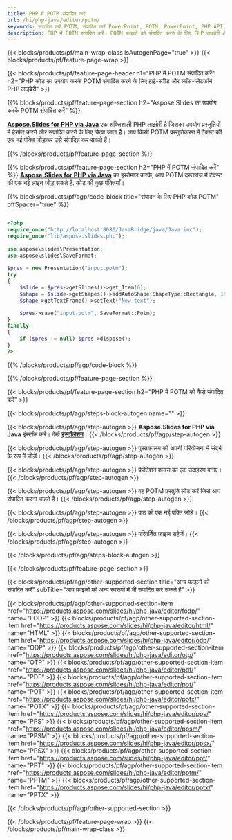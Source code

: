 ```yaml
---
title: PHP में POTM संपादित करें
url: /hi/php-java/editor/potm/
keywords: संपादित करें POTM, संपादित करें PowerPoint, POTM, PowerPoint, PHP API, PHP लाइब्रेरी
description: PHP में POTM संपादित करें। POTM फ़ाइलों को संपादित करने के लिए PHP लाइब्रेरी API का उपयोग करें
---
```


{{< blocks/products/pf/main-wrap-class isAutogenPage="true" >}}
{{< blocks/products/pf/feature-page-wrap >}}

{{< blocks/products/pf/feature-page-header h1="PHP में POTM संपादित करें" h2="PHP कोड का उपयोग करके POTM संपादित करने के लिए हाई-स्पीड और क्रॉस-प्लेटफ़ॉर्म PHP लाइब्रेरी" >}}

{{% blocks/products/pf/feature-page-section h2="Aspose.Slides का उपयोग करके POTM संपादित करें" %}}

[**Aspose.Slides for PHP via Java**](https://products.aspose.com/slides/hi/php-java/) एक शक्तिशाली PHP लाइब्रेरी है जिसका उपयोग प्रस्तुतियों में हेरफेर करने और संपादित करने के लिए किया जाता है। आप किसी POTM प्रस्तुतिकरण में टेक्स्ट की एक नई पंक्ति जोड़कर उसे संपादित कर सकते हैं। 

{{% /blocks/products/pf/feature-page-section %}}

{{% blocks/products/pf/feature-page-section  h2="PHP में POTM संपादित करें" %}}
[**Aspose.Slides for PHP via Java**](https://products.aspose.com/slides/hi/php-java/) का इस्तेमाल करके, आप POTM दस्तावेज़ में टेक्स्ट की एक नई लाइन जोड़ सकते हैं. कोड की कुछ पंक्तियाँ।

{{% blocks/products/pf/agp/code-block title="संपादन के लिए PHP कोड POTM" offSpacer="true" %}}

```php

<?php
require_once("http://localhost:8080/JavaBridge/java/Java.inc");
require_once("lib/aspose.slides.php");
 
use aspose\slides\Presentation;
use aspose\slides\SaveFormat;
 
$pres = new Presentation("input.potm");
try
{
    $slide = $pres->getSlides()->get_Item(0);     
    $shape = $slide->getShapes()->addAutoShape(ShapeType::Rectangle, 10, 10, 100, 50);
    $shape->getTextFrame()->setText("New text");

    $pres->save("input.potm", SaveFormat::Potm);
}
finally
{
    if ($pres != null) $pres->dispose();
}
?>
```
{{% /blocks/products/pf/agp/code-block %}}

{{% /blocks/products/pf/feature-page-section %}}

{{< blocks/products/pf/feature-page-section  h2="PHP में POTM को कैसे संपादित करें" >}}

{{< blocks/products/pf/agp/steps-block-autogen name="" >}}


{{< blocks/products/pf/agp/step-autogen >}}
**Aspose.Slides for PHP via Java** इंस्टॉल करें। देखें [**इंस्टॉलेशन**](https://docs.aspose.com/slides/php-java/installation/)।
{{< /blocks/products/pf/agp/step-autogen >}}

{{< blocks/products/pf/agp/step-autogen >}}
पुस्तकालय को अपनी परियोजना में संदर्भ के रूप में जोड़ें।
{{< /blocks/products/pf/agp/step-autogen >}}

{{< blocks/products/pf/agp/step-autogen >}}
प्रेजेंटेशन क्लास का एक उदाहरण बनाएं।
{{< /blocks/products/pf/agp/step-autogen >}}

{{< blocks/products/pf/agp/step-autogen >}}
वह POTM प्रस्तुति लोड करें जिसे आप संपादित करना चाहते हैं।
{{< /blocks/products/pf/agp/step-autogen >}}

{{< blocks/products/pf/agp/step-autogen >}}
पाठ की एक नई पंक्ति जोड़ें।
{{< /blocks/products/pf/agp/step-autogen >}}

{{< blocks/products/pf/agp/step-autogen >}}
परिवर्तित फ़ाइल सहेजें।
{{< /blocks/products/pf/agp/step-autogen >}}

{{< /blocks/products/pf/agp/steps-block-autogen >}}


{{< /blocks/products/pf/feature-page-section >}}

{{< blocks/products/pf/agp/other-supported-section title="अन्य फाइलों को संपादित करें" subTitle="आप फ़ाइलों को अन्य स्वरूपों में भी संपादित कर सकते हैं" >}}

{{< blocks/products/pf/agp/other-supported-section-item href="https://products.aspose.com/slides/hi/php-java/editor/fodp/" name="FODP" >}}
{{< blocks/products/pf/agp/other-supported-section-item href="https://products.aspose.com/slides/hi/php-java/editor/html/" name="HTML" >}}
{{< blocks/products/pf/agp/other-supported-section-item href="https://products.aspose.com/slides/hi/php-java/editor/odp/" name="ODP" >}}
{{< blocks/products/pf/agp/other-supported-section-item href="https://products.aspose.com/slides/hi/php-java/editor/otp/" name="OTP" >}}
{{< blocks/products/pf/agp/other-supported-section-item href="https://products.aspose.com/slides/hi/php-java/editor/pdf/" name="PDF" >}}
{{< blocks/products/pf/agp/other-supported-section-item href="https://products.aspose.com/slides/hi/php-java/editor/pot/" name="POT" >}}
{{< blocks/products/pf/agp/other-supported-section-item href="https://products.aspose.com/slides/hi/php-java/editor/potx/" name="POTX" >}}
{{< blocks/products/pf/agp/other-supported-section-item href="https://products.aspose.com/slides/hi/php-java/editor/pps/" name="PPS" >}}
{{< blocks/products/pf/agp/other-supported-section-item href="https://products.aspose.com/slides/hi/php-java/editor/ppsm/" name="PPSM" >}}
{{< blocks/products/pf/agp/other-supported-section-item href="https://products.aspose.com/slides/hi/php-java/editor/ppsx/" name="PPSX" >}}
{{< blocks/products/pf/agp/other-supported-section-item href="https://products.aspose.com/slides/hi/php-java/editor/ppt/" name="PPT" >}}
{{< blocks/products/pf/agp/other-supported-section-item href="https://products.aspose.com/slides/hi/php-java/editor/pptm/" name="PPTM" >}}
{{< blocks/products/pf/agp/other-supported-section-item href="https://products.aspose.com/slides/hi/php-java/editor/pptx/" name="PPTX" >}}


{{< /blocks/products/pf/agp/other-supported-section >}}

{{< /blocks/products/pf/feature-page-wrap >}}
{{< /blocks/products/pf/main-wrap-class >}}